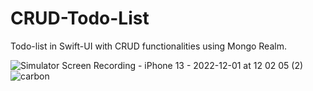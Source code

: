 # CRUD-Todo-List
Todo-list in Swift-UI with CRUD functionalities using Mongo Realm. 

![Simulator Screen Recording - iPhone 13 - 2022-12-01 at 12 02 05 (2)](https://user-images.githubusercontent.com/46139215/205116716-4bbbd26c-03d3-438c-afd2-636ac8f77432.gif) ![carbon](https://user-images.githubusercontent.com/46139215/205117110-0d515827-bfcc-4558-a43b-5904234a7f8e.png)

